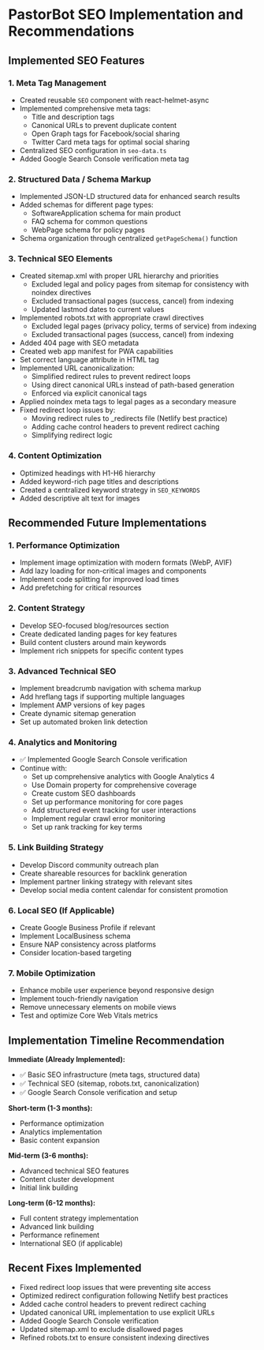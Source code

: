 # PastorBot SEO Implementation and Recommendations

## Implemented SEO Features

### 1. Meta Tag Management
- Created reusable `SEO` component with react-helmet-async
- Implemented comprehensive meta tags:
  - Title and description tags
  - Canonical URLs to prevent duplicate content
  - Open Graph tags for Facebook/social sharing
  - Twitter Card meta tags for optimal social sharing
- Centralized SEO configuration in `seo-data.ts`
- Added Google Search Console verification meta tag

### 2. Structured Data / Schema Markup
- Implemented JSON-LD structured data for enhanced search results
- Added schemas for different page types:
  - SoftwareApplication schema for main product
  - FAQ schema for common questions
  - WebPage schema for policy pages
- Schema organization through centralized `getPageSchema()` function

### 3. Technical SEO Elements
- Created sitemap.xml with proper URL hierarchy and priorities
  - Excluded legal and policy pages from sitemap for consistency with noindex directives
  - Excluded transactional pages (success, cancel) from indexing
  - Updated lastmod dates to current values
- Implemented robots.txt with appropriate crawl directives
  - Excluded legal pages (privacy policy, terms of service) from indexing
  - Excluded transactional pages (success, cancel) from indexing
- Added 404 page with SEO metadata
- Created web app manifest for PWA capabilities
- Set correct language attribute in HTML tag
- Implemented URL canonicalization:
  - Simplified redirect rules to prevent redirect loops
  - Using direct canonical URLs instead of path-based generation
  - Enforced via explicit canonical tags
- Applied noindex meta tags to legal pages as a secondary measure
- Fixed redirect loop issues by:
  - Moving redirect rules to _redirects file (Netlify best practice)
  - Adding cache control headers to prevent redirect caching
  - Simplifying redirect logic

### 4. Content Optimization
- Optimized headings with H1-H6 hierarchy
- Added keyword-rich page titles and descriptions
- Created a centralized keyword strategy in `SEO_KEYWORDS`
- Added descriptive alt text for images

## Recommended Future Implementations

### 1. Performance Optimization
- Implement image optimization with modern formats (WebP, AVIF)
- Add lazy loading for non-critical images and components
- Implement code splitting for improved load times
- Add prefetching for critical resources

### 2. Content Strategy
- Develop SEO-focused blog/resources section
- Create dedicated landing pages for key features
- Build content clusters around main keywords
- Implement rich snippets for specific content types

### 3. Advanced Technical SEO
- Implement breadcrumb navigation with schema markup
- Add hreflang tags if supporting multiple languages
- Implement AMP versions of key pages
- Create dynamic sitemap generation
- Set up automated broken link detection

### 4. Analytics and Monitoring
- ✅ Implemented Google Search Console verification
- Continue with:
  - Set up comprehensive analytics with Google Analytics 4
  - Use Domain property for comprehensive coverage
  - Create custom SEO dashboards
  - Set up performance monitoring for core pages
  - Add structured event tracking for user interactions
  - Implement regular crawl error monitoring
  - Set up rank tracking for key terms

### 5. Link Building Strategy
- Develop Discord community outreach plan
- Create shareable resources for backlink generation
- Implement partner linking strategy with relevant sites
- Develop social media content calendar for consistent promotion

### 6. Local SEO (If Applicable)
- Create Google Business Profile if relevant
- Implement LocalBusiness schema
- Ensure NAP consistency across platforms
- Consider location-based targeting

### 7. Mobile Optimization
- Enhance mobile user experience beyond responsive design
- Implement touch-friendly navigation
- Remove unnecessary elements on mobile views
- Test and optimize Core Web Vitals metrics

## Implementation Timeline Recommendation

**Immediate (Already Implemented):**
- ✅ Basic SEO infrastructure (meta tags, structured data)
- ✅ Technical SEO (sitemap, robots.txt, canonicalization)
- ✅ Google Search Console verification and setup

**Short-term (1-3 months):**
- Performance optimization
- Analytics implementation
- Basic content expansion

**Mid-term (3-6 months):**
- Advanced technical SEO features
- Content cluster development
- Initial link building

**Long-term (6-12 months):**
- Full content strategy implementation
- Advanced link building
- Performance refinement
- International SEO (if applicable)

## Recent Fixes Implemented

- Fixed redirect loop issues that were preventing site access
- Optimized redirect configuration following Netlify best practices
- Added cache control headers to prevent redirect caching
- Updated canonical URL implementation to use explicit URLs
- Added Google Search Console verification
- Updated sitemap.xml to exclude disallowed pages
- Refined robots.txt to ensure consistent indexing directives